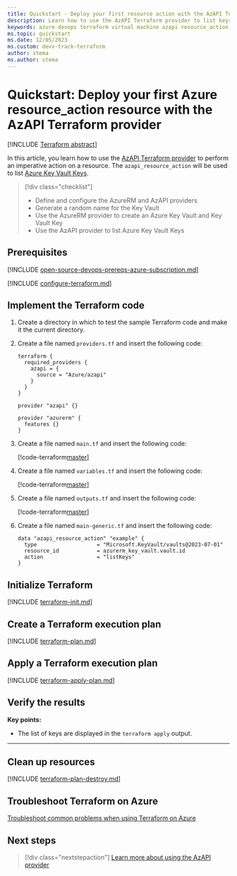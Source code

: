 ```yaml
---
title: Quickstart - Deploy your first resource action with the AzAPI Terraform provider
description: Learn how to use the AzAPI Terraform provider to list keys
keywords: azure devops terraform virtual machine azapi resource_action
ms.topic: quickstart
ms.date: 12/05/2023
ms.custom: devx-track-terraform
author: stema
ms.author: stema
---
```


# Quickstart: Deploy your first Azure resource_action resource with the AzAPI Terraform provider

[!INCLUDE [Terraform abstract](./includes/abstract.md)]

In this article, you learn how to use the [AzAPI Terraform provider](https://registry.terraform.io/providers/azure/azapi/latest/docs) to perform an imperative action on a resource. The `azapi_resource_action` will be used to list [Azure Key Vault Keys](/azure/key-vault/).

> [!div class="checklist"]
> * Define and configure the AzureRM and AzAPI providers
> * Generate a random name for the Key Vault
> * Use the AzureRM provider to create an Azure Key Vault and Key Vault Key
> * Use the AzAPI provider to list Azure Key Vault Keys

## Prerequisites

[!INCLUDE [open-source-devops-prereqs-azure-subscription.md](../includes/open-source-devops-prereqs-azure-subscription.md)]

[!INCLUDE [configure-terraform.md](includes/configure-terraform.md)]

## Implement the Terraform code

1. Create a directory in which to test the sample Terraform code and make it the current directory.

1. Create a file named `providers.tf` and insert the following code:

    ```
    terraform {
      required_providers {
        azapi = {
          source = "Azure/azapi"
        }
      }
    }

    provider "azapi" {}

    provider "azurerm" {
      features {}
    }
    ```

1. Create a file named `main.tf` and insert the following code:

    [!code-terraform[master](../../terraform_samples/quickstart/101-key-vault-key/main.tf)]

1. Create a file named `variables.tf` and insert the following code:

    [!code-terraform[master](../../terraform_samples/quickstart/101-key-vault-key/variables.tf)]

1. Create a file named `outputs.tf` and insert the following code:

    [!code-terraform[master](../../terraform_samples/quickstart/101-key-vault-key/outputs.tf)]

1. Create a file named `main-generic.tf` and insert the following code:

    ```
    data "azapi_resource_action" "example" {
      type                   = "Microsoft.KeyVault/vaults@2023-07-01"
      resource_id            = azurerm_key_vault.vault.id
      action                 = "listKeys"
    }
    ```    

## Initialize Terraform

[!INCLUDE [terraform-init.md](includes/terraform-init.md)]

## Create a Terraform execution plan

[!INCLUDE [terraform-plan.md](includes/terraform-plan.md)]

## Apply a Terraform execution plan

[!INCLUDE [terraform-apply-plan.md](includes/terraform-apply-plan.md)]

## Verify the results

**Key points:**

- The list of keys are displayed in the `terraform apply` output.

---

## Clean up resources

[!INCLUDE [terraform-plan-destroy.md](includes/terraform-plan-destroy.md)]

## Troubleshoot Terraform on Azure

[Troubleshoot common problems when using Terraform on Azure](troubleshoot.md)

## Next steps

> [!div class="nextstepaction"]
> [Learn more about using the AzAPI provider](./overview-azapi-provider.md)
